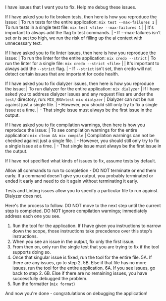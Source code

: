 I have issues that I want you to fix. Help me debug these issues.

If I have asked you to fix broken tests, then here is how you reproduce the issue:
    | To run tests for the entire application: `mix test --max-failures 1`
    | To run tests in a single test file: `mix test <file> --max-failures 1`
    |
    | It's important to always add the flag to test commands.
    | - If --max-failures isn't set or is set too high, we run the risk of filling up the ai context with unnecessary text.

If I have asked you to fix linter issues, then here is how you reproduce the issue:
    | To run the linter for the entire application: `mix credo --strict`
    | To run the linter for a single file: `mix credo --strict <file>`
    |
    | It's important to always add the `--strict` flag.
    | - If `--strict` isn't set, then credo will not detect certain issues that are important for code health.

If I have asked you to fix dialyzer issues, then here is how you reproduce the issue:
    | To run dialyzer for the entire application: `mix dialyzer`
    | If I have asked you to address dialyzer issues and any request files are under the `test/` directory, run: `MIX_ENV=test mix dialyzer`
    | Dialyzer can not be run against just a single file.
    |  - However, you should still only try to fix a single issue at a time.
    |  - That single issue must always be the first issue in the output.

If I have asked you to fix compilation warnings, then here is how you reproduce the issue:
    | To see compilation warnings for the entire application: `mix clean && mix compile`
    | Compilation warnings can not be checked against just a single file.
    |  - However, you should still only try to fix a single issue at a time.
    |  - That single issue must always be the first issue in the output.

If I have not specified what kinds of issues to fix, assume tests by default.

Allow all commands to run to completion - DO NOT terminate or end them early. If a command doesn't give you output, you probably terminated or ended it early and need
to do it again without terminating it early.

Tests and Linting issues allow you to specify a particular file to run against. Dialyzer does not.

Here's the process to follow. DO NOT move to the next step until the current step is completed. DO NOT ignore compilation warnings; immediately address each one you see.
1. Run the tool for the application. If I have given you instructions to narrow down the scope, those instructions take precedence over this step's instructions.
2. When you see an issue in the output, fix only the first issue.
3. From then on, only run the single test that you are trying to fix if the tool supports doing so.
4. Once that singular issue is fixed, run the tool for the entire file.
5A. If there are any issues, go to step 2.
5B. Else if that file has no more issues, run the tool for the entire application.
6A. If you see issues, go back to step 2.
6B. Else if there are no remaining issues, you have successfully debugged the problem.
7. Run the formatter (`mix format`)

And now you're done - congratulations on debugging the application!
